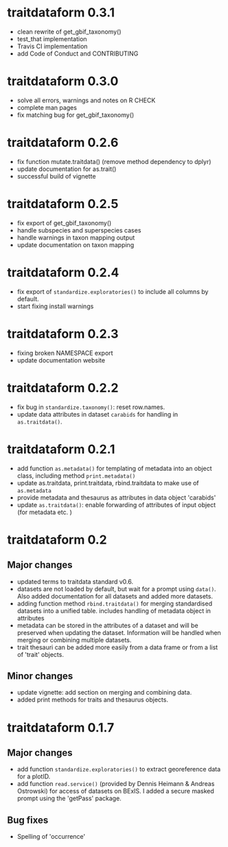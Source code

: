 # traitdataform 0.3.1

- clean rewrite of get_gbif_taxonomy()
- test_that implementation
- Travis CI implementation 
- add Code of Conduct and CONTRIBUTING

# traitdataform 0.3.0

- solve all errors, warnings and notes on R CHECK
- complete man pages  
- fix matching bug for get_gbif_taxonomy()

# traitdataform 0.2.6 

- fix function mutate.traitdata() (remove method dependency to dplyr)
- update documentation for as.trait()
- successful build of vignette

# traitdataform 0.2.5

- fix export of get_gbif_taxonomy() 
- handle subspecies and superspecies cases
- handle warnings in taxon mapping output
- update documentation on taxon mapping

# traitdataform 0.2.4

- fix export of `standardize.exploratories()` to include all columns by default. 
- start fixing install warnings 

# traitdataform 0.2.3

- fixing broken NAMESPACE export
- update documentation website

# traitdataform 0.2.2

- fix bug in `standardize.taxonomy()`: reset row.names. 
- update data attributes in dataset `carabids` for handling in `as.traitdata()`.

# traitdataform 0.2.1

- add function `as.metadata()` for templating of metadata into an object class, including method `print.metadata()`
- update as.traitdata, print.traitdata, rbind.traitdata to make use of `as.metadata` 
- provide metadata and thesaurus as attributes in data object 'carabids'
- update `as.traitdata()`: enable forwarding of attributes of input object (for metadata etc. )

# traitdataform 0.2

## Major changes

- updated terms to traitdata standard v0.6.
- datasets are not loaded by default, but wait for a prompt using `data()`. Also added documentation for all datasets and added more datasets.  
- adding function method `rbind.traitdata()` for merging standardised datasets into a unified table. includes handling of metadata object in attributes
- metadata can be stored in the attributes of a dataset and will be preserved when updating the dataset. Information will be handled when merging or combining multiple datasets. 
- trait thesauri can be added more easily from a data frame or from a list of 'trait' objects. 


## Minor changes

- update vignette: add section on merging and combining data. 
- added print methods for traits and thesaurus objects. 


# traitdataform 0.1.7

## Major changes

- add function `standardize.exploratories()` to extract georeference data for a plotID. 
- add function `read.service()` (provided by Dennis Heimann & Andreas Ostrowski)  for access of datasets on BExIS. I added a secure masked prompt using the 'getPass' package. 

## Bug fixes

- Spelling of 'occurrence' 

